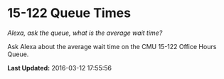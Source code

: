 # 15-122 Queue Times
*Alexa, ask the queue, what is the average wait time?*

Ask Alexa about the average wait time on the CMU 15-122 Office Hours Queue.

**Last Updated:** 2016-03-12 17:55:56